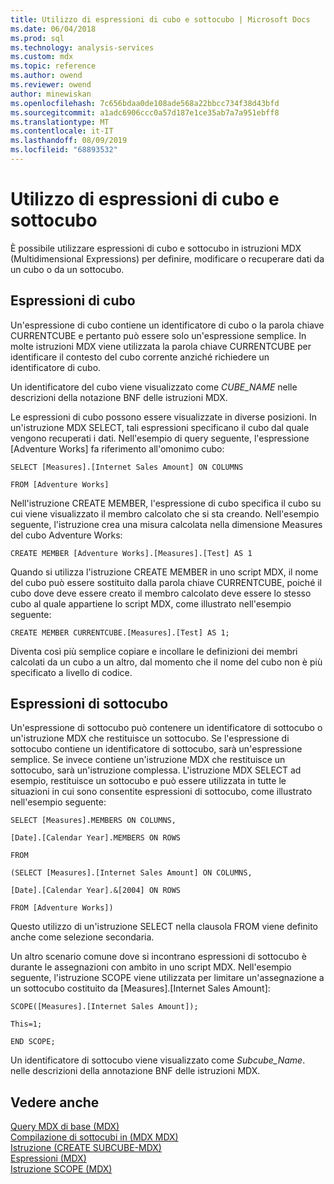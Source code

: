 ```yaml
---
title: Utilizzo di espressioni di cubo e sottocubo | Microsoft Docs
ms.date: 06/04/2018
ms.prod: sql
ms.technology: analysis-services
ms.custom: mdx
ms.topic: reference
ms.author: owend
ms.reviewer: owend
author: minewiskan
ms.openlocfilehash: 7c656bdaa0de108ade568a22bbcc734f38d43bfd
ms.sourcegitcommit: a1adc6906ccc0a57d187e1ce35ab7a7a951ebff8
ms.translationtype: MT
ms.contentlocale: it-IT
ms.lasthandoff: 08/09/2019
ms.locfileid: "68893532"
---
```

# <a name="using-cube-and-subcube-expressions"></a>Utilizzo di espressioni di cubo e sottocubo


  È possibile utilizzare espressioni di cubo e sottocubo in istruzioni MDX (Multidimensional Expressions) per definire, modificare o recuperare dati da un cubo o da un sottocubo.  
  
## <a name="cube-expressions"></a>Espressioni di cubo  
 Un'espressione di cubo contiene un identificatore di cubo o la parola chiave CURRENTCUBE e pertanto può essere solo un'espressione semplice. In molte istruzioni MDX viene utilizzata la parola chiave CURRENTCUBE per identificare il contesto del cubo corrente anziché richiedere un identificatore di cubo.  
  
 Un identificatore del cubo viene visualizzato come *CUBE_NAME* nelle descrizioni della notazione BNF delle istruzioni MDX.  
  
 Le espressioni di cubo possono essere visualizzate in diverse posizioni. In un'istruzione MDX SELECT, tali espressioni specificano il cubo dal quale vengono recuperati i dati. Nell'esempio di query seguente, l'espressione [Adventure Works] fa riferimento all'omonimo cubo:  
  
 `SELECT [Measures].[Internet Sales Amount] ON COLUMNS`  
  
 `FROM [Adventure Works]`  
  
 Nell'istruzione CREATE MEMBER, l'espressione di cubo specifica il cubo su cui viene visualizzato il membro calcolato che si sta creando. Nell'esempio seguente, l'istruzione crea una misura calcolata nella dimensione Measures del cubo Adventure Works:  
  
 `CREATE MEMBER [Adventure Works].[Measures].[Test] AS 1`  
  
 Quando si utilizza l'istruzione CREATE MEMBER in uno script MDX, il nome del cubo può essere sostituito dalla parola chiave CURRENTCUBE, poiché il cubo dove deve essere creato il membro calcolato deve essere lo stesso cubo al quale appartiene lo script MDX, come illustrato nell'esempio seguente:  
  
 `CREATE MEMBER CURRENTCUBE.[Measures].[Test] AS 1;`  
  
 Diventa così più semplice copiare e incollare le definizioni dei membri calcolati da un cubo a un altro, dal momento che il nome del cubo non è più specificato a livello di codice.  
  
## <a name="subcube-expressions"></a>Espressioni di sottocubo  
 Un'espressione di sottocubo può contenere un identificatore di sottocubo o un'istruzione MDX che restituisce un sottocubo. Se l'espressione di sottocubo contiene un identificatore di sottocubo, sarà un'espressione semplice. Se invece contiene un'istruzione MDX che restituisce un sottocubo, sarà un'istruzione complessa. L'istruzione MDX SELECT ad esempio, restituisce un sottocubo e può essere utilizzata in tutte le situazioni in cui sono consentite espressioni di sottocubo, come illustrato nell'esempio seguente:  
  
 `SELECT [Measures].MEMBERS ON COLUMNS,`  
  
 `[Date].[Calendar Year].MEMBERS ON ROWS`  
  
 `FROM`  
  
 `(SELECT [Measures].[Internet Sales Amount] ON COLUMNS,`  
  
 `[Date].[Calendar Year].&[2004] ON ROWS`  
  
 `FROM [Adventure Works])`  
  
 Questo utilizzo di un'istruzione SELECT nella clausola FROM viene definito anche come selezione secondaria.  
  
 Un altro scenario comune dove si incontrano espressioni di sottocubo è durante le assegnazioni con ambito in uno script MDX. Nell'esempio seguente, l'istruzione SCOPE viene utilizzata per limitare un'assegnazione a un sottocubo costituito da [Measures].[Internet Sales Amount]:  
  
 `SCOPE([Measures].[Internet Sales Amount]);`  
  
 `This=1;`  
  
 `END SCOPE;`  
  
 Un identificatore di sottocubo viene visualizzato come *Subcube_Name*. nelle descrizioni della annotazione BNF delle istruzioni MDX.  
  
## <a name="see-also"></a>Vedere anche  
 [Query MDX di base &#40;MDX&#41;](https://docs.microsoft.com/analysis-services/multidimensional-models/mdx/mdx-query-the-basic-query)   
 [Compilazione di sottocubi in &#40;MDX MDX&#41;](https://docs.microsoft.com/analysis-services/multidimensional-models/mdx/building-subcubes-in-mdx-mdx)   
 [Istruzione &#40;CREATE SUBCUBE-MDX&#41;](../mdx/mdx-data-definition-create-subcube.md)   
 [Espressioni &#40;MDX&#41;](../mdx/expressions-mdx.md)   
 [Istruzione SCOPE &#40;MDX&#41;](../mdx/mdx-scripting-scope.md)  
  
  
